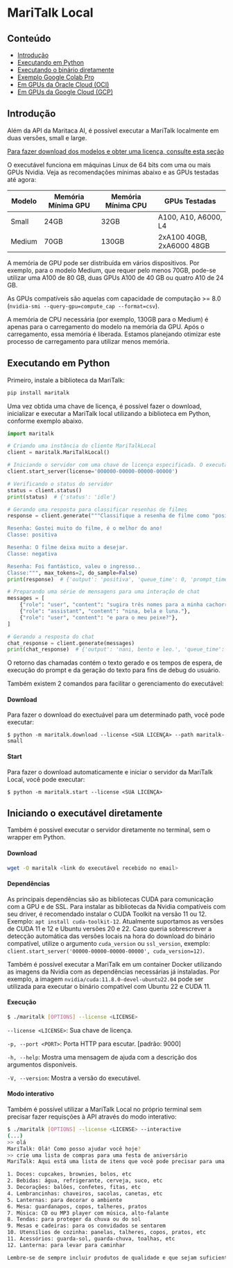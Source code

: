 
# MariTalk Local

## Conteúdo

  - [Introdução](#introduçãoo)
  - [Executando em Python](#executando-em-python)
  - [Executando o binário diretamente](#executando-o-binário-diretamente)
  - [Exemplo Google Colab Pro](https://github.com/maritaca-ai/maritalk-api/blob/main/examples/local/colab-pro.ipynb)
  - [Em GPUs da Oracle Cloud (OCI)](https://github.com/maritaca-ai/maritalk-api/blob/main/examples/local/oracle-cloud.md)
  - [Em GPUs da Google Cloud (GCP)](https://github.com/maritaca-ai/maritalk-api/blob/main/examples/local/google-cloud.md)


## Introdução

Além da API da Maritaca AI, é possível executar a MariTalk localmente em duas versões, small e large.

[Para fazer download dos modelos e obter uma licença, consulte esta seção](https://maritaca.ai/#maritalk-local)


O executável funciona em máquinas Linux de 64 bits com uma ou mais GPUs Nvidia. Veja as recomendações mínimas abaixo e as GPUs testadas até agora:

| Modelo | Memória Mínima GPU | Memória Mínima CPU | GPUs Testadas |
|--|--|--|--|
| Small | 24GB | 32GB | A100, A10, A6000, L4 |
| Medium | 70GB | 130GB | 2xA100 40GB, 2xA6000 48GB |

A memória de GPU pode ser distribuída em vários dispositivos. Por exemplo, para o modelo Medium, que requer pelo menos 70GB, pode-se utilizar uma A100 de 80 GB, duas GPUs A100 de 40 GB ou quatro A10 de 24 GB.

As GPUs compatíveis são aquelas com capacidade de computação >= 8.0 (`nvidia-smi --query-gpu=compute_cap --format=csv`).


A memória de CPU necessária (por exemplo, 130GB para o Medium) é apenas para o carregamento do modelo na memória da GPU. Após o carregamento, essa memória é liberada. Estamos planejando otimizar este processo de carregamento para utilizar menos memória.

## Executando em Python

Primeiro, instale a biblioteca da MariTalk:
```bash
pip install maritalk
```

Uma vez obtida uma chave de licença, é possível fazer o download, inicializar e executar a MariTalk local utilizando a biblioteca em Python, conforme exemplo abaixo.

```python
import maritalk

# Criando uma instância do cliente MariTalkLocal
client = maritalk.MariTalkLocal()

# Iniciando o servidor com uma chave de licença especificada. O executável será baixado em ~/bin/maritalk
client.start_server(license='000000-00000-00000-00000')

# Verificando o status do servidor
status = client.status()
print(status)  # {'status': 'idle'}

# Gerando uma resposta para classificar resenhas de filmes
response = client.generate("""Classifique a resenha de filme como "positiva" ou "negativa".

Resenha: Gostei muito do filme, é o melhor do ano!
Classe: positiva

Resenha: O filme deixa muito a desejar.
Classe: negativa

Resenha: Foi fantástico, valeu o ingresso..
Classe:""", max_tokens=2, do_sample=False)
print(response)  # {'output': 'positiva', 'queue_time': 0, 'prompt_time': 158, 'generation_time': 9}

# Preparando uma série de mensagens para uma interação de chat
messages = [
    {"role": "user", "content": "sugira três nomes para a minha cachorra"},
    {"role": "assistant", "content": "nina, bela e luna."},
    {"role": "user", "content": "e para o meu peixe?"},
]

# Gerando a resposta do chat
chat_response = client.generate(messages)
print(chat_response)  # {'output': 'nani, bento e leo.', 'queue_time': 0, 'prompt_time': 185, 'generation_time': 127}
```

O retorno das chamadas contém o texto gerado e os tempos de espera, de execução do prompt e da geração do texto para fins de debug do usuário.

Também existem 2 comandos para facilitar o gerenciamento do executável:

#### Download

Para fazer o download do exectuável para um determinado path, você pode executar:

```console
$ python -m maritalk.download --license <SUA LICENÇA> --path maritalk-small
```

#### Start

Para fazer o download automaticamente e iniciar o servidor da MariTalk Local, você pode executar:

```console
$ python -m maritalk.start --license <SUA LICENÇA>
```


## Iniciando o executável diretamente

Também é possivel executar o servidor diretamente no terminal, sem o wrapper em Python.

#### Download
```bash
wget -O maritalk <link do executável recebido no email>
```

#### Dependências

As principais dependências são as bibliotecas CUDA para comunicação com a GPU e de SSL. Para instalar as bibliotecas da Nvidia compatíveis com seu driver, é recomendado instalar o CUDA Toolkit na versão 11 ou 12. Exemplo: `apt install cuda-toolkit-12`. Atualmente suportamos as versões de CUDA 11 e 12 e Ubuntu versões 20 e 22. Caso queria sobrescrever a detecção automática das versões locais na hora do download do binário compatível, utilize o argumento `cuda_version` ou `ssl_version`, exemplo: `client.start_server('00000-00000-00000-00000', cuda_version=12)`.

Também é possível executar a MariTalk em um container Docker utilizando as imagens da Nvidia com as dependências necessárias já instaladas. Por exemplo, a imagem `nvidia/cuda:11.8.0-devel-ubuntu22.04` pode ser utilizada para executar o binário compatível com Ubuntu 22 e CUDA 11.

#### Execução

```bash
$ ./maritalk [OPTIONS] --license <LICENSE>
```

`--license <LICENSE>`: Sua chave de licença.

`-p, --port <PORT>`: Porta HTTP para escutar. [padrão: 9000]

`-h, --help`: Mostra uma mensagem de ajuda com a descrição dos argumentos disponíveis.

`-V, --version`: Mostra a versão do executável.

#### Modo interativo

Também é possível utilizar a MariTalk Local no próprio terminal sem precisar fazer requisções à API através do modo interativo:

```bash
$ ./maritalk [OPTIONS] --license <LICENSE> --interactive
(...)
>> olá
MariTalk: Olá! Como posso ajudar você hoje?
>> crie uma lista de compras para uma festa de aniversário
MariTalk: Aqui está uma lista de itens que você pode precisar para uma festa de aniversário:

1. Doces: cupcakes, brownies, bolos, etc
2. Bebidas: água, refrigerante, cerveja, suco, etc
3. Decorações: balões, confetes, fitas, etc
4. Lembrancinhas: chaveiros, sacolas, canetas, etc
5. Lanternas: para decorar o ambiente
6. Mesa: guardanapos, copos, talheres, pratos
7. Música: CD ou MP3 player com música, alto-falante
8. Tendas: para proteger da chuva ou do sol
9. Mesas e cadeiras: para os convidados se sentarem
10. Utensílios de cozinha: panelas, talheres, copos, pratos, etc
11. Acessórios: guarda-sol, guarda-chuva, toalhas, etc
12. Lanterna: para levar para caminhar

Lembre-se de sempre incluir produtos de qualidade e que sejam suficientes para atender a todos os convidados.
```
